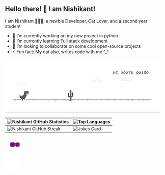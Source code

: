 ## Hello there! 👋 I am Nishikant! 


I am Nishikant 🙋🏻‍♂️, a newbie Developer, Cat Lover, and a second year student 


- 🔭 I’m currently working on my new project in python
- 🌱 I’m currently learning Full stack development
- 👯 I’m looking to collaborate on some cool open-source projects
- ⚡ Fun fact: My cat also, writes code with me ^_^


![Dino](https://raw.githubusercontent.com/praveenscience/praveenscience/master/dino.gif)

| ![Nishikant GitHub Statistics](https://github-readme-stats.vercel.app/api?username=Nishikant00&show_icons=true) | ![Top Languages](https://github-readme-stats.vercel.app/api/top-langs/?username=Nishikant00) |
| --- | --- |
| ![Nishikant GitHub Streak](https://github-readme-streak-stats.herokuapp.com/?user=Nishikant00) | ![Jokes Card](https://readme-jokes.vercel.app/api) |


<!--
**Nishikant00/Nishikant00** is a ✨ _special_ ✨ repository because its `README.md` (this file) appears on your GitHub profile.

Here are some ideas to get you started:

- 🔭 I’m currently working on ...
- 🌱 I’m currently learning ...
- 👯 I’m looking to collaborate on ...
- 🤔 I’m looking for help with ...
- 💬 Ask me about ...
- 📫 How to reach me: ...
- 😄 Pronouns: ...
- ⚡ Fun fact: ...
-->
![snake gif](https://github.com/Nishikant00/Nishikant00/blob/output/github-contribution-grid-snake.gif)
